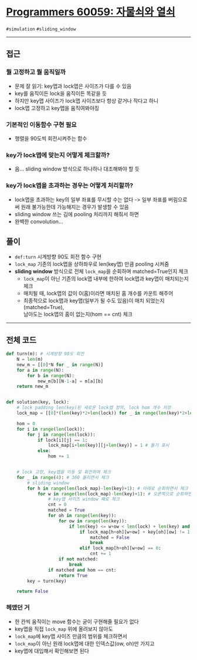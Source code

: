 # [Programmers 60059: 자물쇠와 열쇠](https://school.programmers.co.kr/learn/courses/30/lessons/60059)

`#simulation` `#sliding_window`

---

## 접근
### 뭘 고정하고 뭘 움직일까
- 문제 잘 읽기: key맵과 lock맵은 사이즈가 다를 수 있음
- key를 움직이든 lock을 움직이든 똑같을 듯
- 하지만 key맵 사이즈가 lock맵 사이즈보다 항상 같거나 작다고 하니
- lock맵 고정하고 key맵을 움직여봐야징
### 기본적인 이동함수 구현 필요
- 행렬을 90도씩 회전시켜주는 함수
### key가 lock맵에 맞는지 어떻게 체크할까?
- 음... sliding window 방식으로 하나하나 대조해봐야 할 듯
### key가 lock맵을 초과하는 경우는 어떻게 처리할까?
- lock맵을 초과하는 key의 일부 좌표를 무시할 수는 없다 -> 일부 좌표를 버림으로써 원래 불가능한데 가능해지는 경우가 발생할 수 있음
- sliding window 쓰는 김에 pooling 처리까지 해줘서 하면
- 완벽한 convolution...

## 풀이
- `def:turn` 시계방향 90도 회전 함수 구현
- `lock_map` 기존의 lock맵을 상하좌우로 len(key맵) 만큼 pooling 시켜줌
- **sliding window** 방식으로 전체 `lock_map`을 순회하며 matched=True인지 체크
    - `lock_map`이 아닌 기존의 lock맵 내부에 한하여 lock맵과 key맵이 매치되는지 체크
    - 매치될 때, lock맵의 값이 0(홈)이라면 매치된 홈 개수를 카운트 해주어
    - 최종적으로 lock맵과 key맵(일부가 될 수도 있음)이 매치 되었는지 (matched=True),  
    남아도는 lock맵의 홈이 없는지(hom == cnt) 체크

---

## 전체 코드

```python	
def turn(m): # 시계방향 90도 회전
    N = len(m)
    new_m = [[0]*N for _ in range(N)]
    for a in range(N):
        for b in range(N):
            new_m[b][N-1-a] = m[a][b]
    return new_m


def solution(key, lock):
    # lock padding len(key)된 새로운 lock맵 정의, lock hom 개수 저장
    lock_map = [[0]*(len(key)*2+len(lock)) for _ in range(len(key)*2+len(lock))]

    hom = 0
    for i in range(len(lock)):
        for j in range(len(lock)):
            if lock[i][j] == 1:
                lock_map[i+len(key)][j+len(key)] = 1 # 돌기 표시
            else:
                hom += 1


    # lock 고정, key맵을 이동 및 회전하며 체크
    for _ in range(4): # 360 돌리면서 체크
        # sliding window
        for h in range(len(lock_map)-len(key)+1): # 아래로 순회하면서 체크
            for w in range(len(lock_map)-len(key)+1): # 오른쪽으로 순회하면서 체크
                # key맵 사이즈 window 째로 체크 
                cnt = 0
                matched = True
                for oh in range(len(key)):
                    for ow in range(len(key)): 
                        if len(key) <= w+ow < len(lock) + len(key) and len(key) <= h+oh < len(lock) + len(key):
                            if lock_map[h+oh][w+ow] + key[oh][ow] != 1:
                                matched = False
                                break
                            elif lock_map[h+oh][w+ow] == 0:
                                cnt += 1
                    if not matched:
                        break
                if matched and hom == cnt:
                    return True  
        key = turn(key)

    return False


```

### 헤맸던 거
- 한 칸씩 움직이는 move 함수는 굳이 구현해줄 필요가 없다
- key맵을 직접 `lock_map` 위에 올려보지 않아도
- `lock_map`에 key맵 사이즈 만큼의 범위를 체크하면서
- `lock_map`이 아닌 원래 lock맵에 대한 인덱스값(ow, oh)만 가지고
- key맵에 대입해서 확인해보면 된다